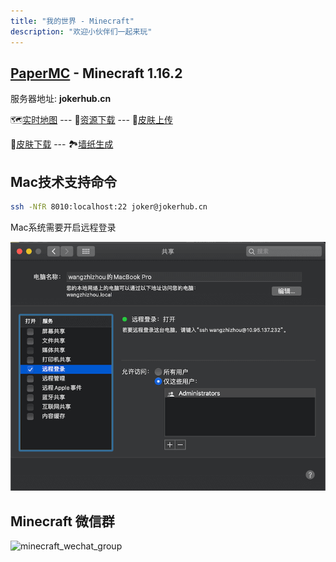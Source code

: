 ```yaml
---
title: "我的世界 - Minecraft"
description: "欢迎小伙伴们一起来玩"
---
```


## [PaperMC](https://papermc.io) - Minecraft 1.16.2

服务器地址: **jokerhub.cn**

🗺[实时地图](https://mcweb.jokerhub.cn)
--- 📁[资源下载](https://mcworld.jokerhub.cn)
--- 🎎[皮肤上传](https://mcskin.jokerhub.cn)

👗[皮肤下载](https://www.minecraftskins.com)
--- 🏞[墙纸生成](http://minecraft.novaskin.me/wallpapers/mobile)

## Mac技术支持命令

```bash
ssh -NfR 8010:localhost:22 joker@jokerhub.cn
```

Mac系统需要开启远程登录

![ssh_login_required](/images/ssh_login.png)

## Minecraft 微信群

![minecraft_wechat_group](/images/minecraft_wechat_group.jpg)
